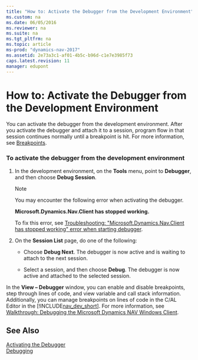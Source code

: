 ```yaml
---
title: "How to: Activate the Debugger from the Development Environment"
ms.custom: na
ms.date: 06/05/2016
ms.reviewer: na
ms.suite: na
ms.tgt_pltfrm: na
ms.topic: article
ms-prod: "dynamics-nav-2017"
ms.assetid: 2e73a3c1-af01-4b5c-b96d-c1e7e3985f73
caps.latest.revision: 11
manager: edupont
---
```

# How to: Activate the Debugger from the Development Environment
You can activate the debugger from the development environment. After you activate the debugger and attach it to a session, program flow in that session continues normally until a breakpoint is hit. For more information, see [Breakpoints](Breakpoints.md).  
  
### To activate the debugger from the development environment  
  
1.  In the development environment, on the **Tools** menu, point to **Debugger**, and then choose **Debug Session**.  
  
    > [!NOTE]  
    >  You may encounter the following error when activating the debugger.  
    >   
    >  **Microsoft.Dynamics.Nav.Client has stopped working.**  
    >   
    >  To fix this error, see [Troubleshooting: "Microsoft.Dynamics.Nav.Client has stopped working" error when starting debugger](Troubleshooting:-%22Microsoft.Dynamics.Nav.Client-has-stopped-working%22-error-when-starting-debugger.md).  
  
2.  On the **Session List** page, do one of the following:  
  
    -   Choose **Debug Next**. The debugger is now active and is waiting to attach to the next session.  
  
    -   Select a session, and then choose **Debug**. The debugger is now active and attached to the selected session.  
  
 In the **View – Debugger** window, you can enable and disable breakpoints, step through lines of code, and view variable and call stack information. Additionally, you can manage breakpoints on lines of code in the C/AL Editor in the [!INCLUDE[nav_dev_short](includes/nav_dev_short_md.md)]. For more information, see [Walkthrough: Debugging the Microsoft Dynamics NAV Windows Client](Walkthrough:-Debugging-the-Microsoft-Dynamics-NAV-Windows-Client.md).  
  
## See Also  
 [Activating the Debugger](Activating-the-Debugger.md)   
 [Debugging](Debugging.md)